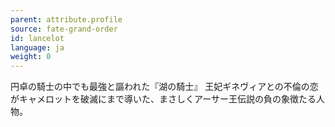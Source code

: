 ```yaml
---
parent: attribute.profile
source: fate-grand-order
id: lancelot
language: ja
weight: 0
---
```


円卓の騎士の中でも最強と謳われた『湖の騎士』
王妃ギネヴィアとの不倫の恋がキャメロットを破滅にまで導いた、まさしくアーサー王伝説の負の象徴たる人物。
